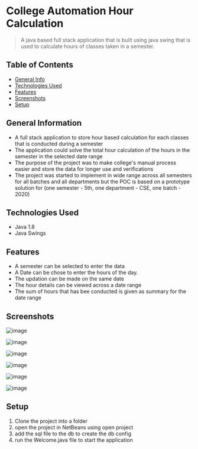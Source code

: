 
# College Automation Hour Calculation
> A java based full stack application that is built using java swing that is used to calculate hours of classes taken in a semester.

## Table of Contents
* [General Info](#general-information)
* [Technologies Used](#technologies-used)
* [Features](#features)
* [Screenshots](#screenshots)
* [Setup](#setup)


## General Information
- A full stack application to store hour based calculation for each classes that is conducted during a semester
- The application could solve the total hour calculation of the hours in the semester in the selected date range
- The purpose of the project was to make college's manual process easier and store the data for longer use and verifications
- The project was started to implement in wide range across all semesters for all batches and all departments but the POC is based on a prototype solution for (one semester - 5th, one department - CSE, one batch - 2020)


## Technologies Used
- Java 1.8
- Java Swings


## Features
- A semester can be selected to enter the data
- A Date can be chose to enter the hours of the day.
- The updation can be made on the same date
- The hour details can be viewed across a date range
- The sum of hours that has bee conducted is given as summary for the date range


## Screenshots

![image](https://user-images.githubusercontent.com/81974121/144931634-0df577ea-8a2a-4b31-8fba-94de38289a0d.png)

![image](https://user-images.githubusercontent.com/81974121/144931689-9481adcb-a4bc-4acf-96e6-415e09f3afea.png)

![image](https://user-images.githubusercontent.com/81974121/144931827-fe15faa4-83cc-4431-bf8b-36917a18da5d.png)

![image](https://user-images.githubusercontent.com/81974121/144931772-03e2f291-f9dd-4b03-b58f-c17f208b634f.png)

![image](https://user-images.githubusercontent.com/81974121/144931901-ed86fc37-1404-49ce-a337-bb9463946214.png)

![image](https://user-images.githubusercontent.com/81974121/144931952-d1bb604e-f504-4bb1-a3eb-707847002624.png)

## Setup
1. Clone the project into a folder
2. open the project in NetBeans using open project
3. add the sql file to the db to create the db config
4. run the Welcome.java file to start the application
